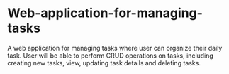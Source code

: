 # Web-application-for-managing-tasks
 A web application for managing tasks where user can organize their daily task. User will be able to perform CRUD operations on tasks, including creating new tasks, view, updating task details and deleting tasks.    

